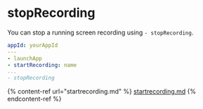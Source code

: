 # stopRecording

You can stop a running screen recording using `- stopRecording`.

```yaml
appId: yourAppId
---
- launchApp
- startRecording: name
...
- stopRecording
```

{% content-ref url="startrecording.md" %}
[startrecording.md](startrecording.md)
{% endcontent-ref %}
